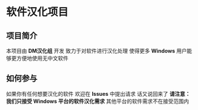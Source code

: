 # 软件汉化项目

## 项目简介

本项目由 **DM汉化组** 开发 致力于对软件进行汉化处理 使得更多 **Windows** 用户能够更方便地使用无中文软件

## 如何参与

如果你有任何想要汉化的软件 欢迎在 **Issues** 中提出请求 话又说回来了 **请注意：我们只接受 Windows 平台的软件汉化需求** 其他平台的软件需求不在接受范围内
